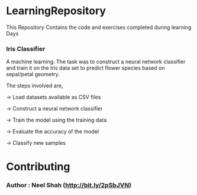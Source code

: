 # LearningRepository
This Repository Contains the code and exercises completed during learning Days

### Iris Classifier
A machine learning.
The task was to construct a neural network classifier and train it on the Iris data set to predict flower species based on sepal/petal geometry.

The steps involved are,

-> Load datasets available as CSV files

-> Construct a neural network classifier

-> Train the model using the training data

-> Evaluate the accuracy of the model

-> Classify new samples


# Contributing
### Author : Neel Shah (http://bit.ly/2pSbJVN)
